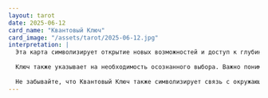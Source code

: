 ```yaml
---
layout: tarot
date: 2025-06-12
card_name: "Квантовый Ключ"
card_image: "/assets/tarot/2025-06-12.jpg"
interpretation: |
  Эта карта символизирует открытие новых возможностей и доступ к глубинным истинам. Квантовый Ключ — это символ трансформации и изменения, который предлагает вам возможность открыть двери в неизведанные области вашей жизни. Сегодня вы можете почувствовать, что находитесь на пороге чего-то нового, что может изменить вашу реальность. Это может быть как внутреннее осознание, так и внешние обстоятельства, которые предоставляют вам шанс сделать шаг вперед.
  
  Ключ также указывает на необходимость осознанного выбора. Важно понимать, что каждый ваш шаг может привести к новым возможностям, но также и к новым вызовам. Постарайтесь оставаться открытыми для изменений и не бойтесь исследовать новые горизонты. Возможно, вам стоит обратить внимание на свои интуитивные ощущения и внутренние подсказки, которые могут привести вас к нужной двери.
  
  Не забывайте, что Квантовый Ключ также символизирует связь с окружающим миром и его энергиями. Обратите внимание на свои мысли и эмоции, они могут служить вам подсказкой в принятии решений. Сегодня ваш внутренний мир может отразиться на внешних событиях, поэтому старайтесь сохранять позитивный настрой и уверенность в своих силах. Этот день может стать началом чего-то удивительного!
---
```

